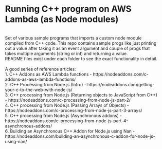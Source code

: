 # Running C++ program on AWS Lambda (as Node modules)
<br/>
Set of various sample programs that imports a custom node module compiled from C++ code. This repo contains sample progs like just printing out a value after taking it as an event argument and couple of progs that takes multiple arguments (string or int) and returning a value.
<br/>
README files exist under each folder to see the exact functionality in detail.
<br/><br/>
A good series of reference articles:<br/>
1. C++ Addons as AWS Lambda functions - https://nodeaddons.com/c-addons-as-aws-lambda-functions/<br/>
2. C++ Processing from Node.js (Intro) - https://nodeaddons.com/getting-your-c-to-the-web-with-node-js/<br/>
3. C++ processing from Node.js (Returning objects to JavaScript from C++) - https://nodeaddons.com/c-processing-from-node-js-part-2/<br/>
4. C++ processing from Node.js (Passing Arrays of Objects) - https://nodeaddons.com/c-processing-from-node-js-part-3-arrays/<br/>
5. C++ processing from Node.js (Asynchronous addons) - https://nodeaddons.com/c-processing-from-node-js-part-4-asynchronous-addons/<br/>
6. Building an Asynchronous C++ Addon for Node.js using Nan - https://nodeaddons.com/building-an-asynchronous-c-addon-for-node-js-using-nan/<br/>
